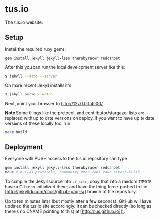 # tus.io

The tus.io website.

## Setup

Install the required ruby gems:

```
gem install jekyll jekyll-less therubyracer redcarpet
```

After this you can run the local development server like this:

```bash
$ jekyll --auto --server
```

On more recent Jekyll installs it's

```bash
$ jekyll serve --watch
```


Next, point your browser to http://127.0.0.1:4000/

**Note** Some things like the protocol, and contributor/stargazer lists are replaced with
up to date versions on deploy.
If you want to have up to date versions of these locally too, run:

```bash
make build
```

## Deployment

Everyone with PUSH access to the tus.io repository can type

```bash
gem install jekyll jekyll-less therubyracer redcarpet
make # builds protocols, community then runs rake site:publish
```

To compile the Jekyll source into `./_site`, copy that into a random `TMPDIR`,
have a Git repo initialized there, and have the thing force-pushed to the
[http://jekyllrb.com/docs/github-pages/] branch of the repository.

Up to ten minutes later (but mostly after a few seconds), GitHub will have updated the tus.io site accordingly. It can be checked directly (so long as there's no CNAME pointing to this) at [http://tus.github.io]().
